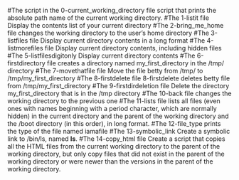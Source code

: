 #The script in the 0-current_working_directory file script that prints the absolute path name of the current working directory.
#The 1-listit file Display the contents list of your current directory
#The 2-bring_me_home file changes the working directory to the user’s home directory
#The 3-listfiles file Display current directory contents in a long format
#The 4-listmorefiles file Display current directory contents, including hidden files
#The 5-listfilesdigitonly Display current directory contents
#The 6-firstdirectory file creates a directory named my_first_directory in the /tmp/ directory
#The 7-movethatfile file Move the file betty from /tmp/ to /tmp/my_first_directory
#The 8-firstdelete file 8-firstdelete deletes betty file from /tmp/my_first_directory
#The 9-firstdirdeletion file Delete the directory my_first_directory that is in the /tmp directory
#The 10-back file changes the working directory to the previous one
#The 11-lists file  lists all files (even ones with names beginning with a period character, which are normally hidden) in the current directory and the parent of the working directory and the /boot directory (in this order), in long format.
#The 12-file_type prints the type of the file named iamafile
#The 13-symbolic_link Create a symbolic link to /bin/ls, named __ls__.
#The 14-copy_html file Create a script that copies all the HTML files from the current working directory to the parent of the working directory, but only copy files that did not exist in the parent of the working directory or were newer than the versions in the parent of the working directory.

